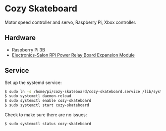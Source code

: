 # Cozy Skateboard
Motor speed controller and servo, Raspberry Pi, Xbox controller.

## Hardware

* Raspberry Pi 3B
* [Electronics-Salon RPi Power Relay Board Expansion Module](https://www.amazon.com/gp/product/B07CZL2SKN)

## Service

Set up the systemd service:
```bash
$ sudo ln -s /home/pi/cozy-skateboard/cozy-skateboard.service /lib/systemd/system/cozy-skateboard.service
$ sudo systemctl daemon-reload
$ sudo systemctl enable cozy-skateboard
$ sudo systemctl start cozy-skateboard
```

Check to make sure there are no issues:
```bash
$ sudo systemctl status cozy-skateboard
```
